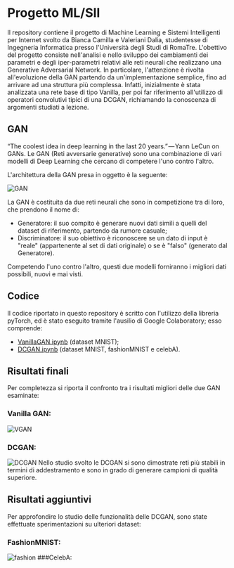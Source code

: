 # Progetto ML/SII

Il repository contiene il progetto di Machine Learning e Sistemi Intelligenti per Internet svolto da Bianca Camilla e Valeriani Dalia, studentesse di Ingegneria Informatica presso l'Università degli Studi di RomaTre.
L'obettivo del progetto consiste nell'analisi e nello sviluppo dei cambiamenti dei parametri e degli iper-parametri relativi alle reti neurali che realizzano una Generative Adversarial Network. In particolare, l'attenzione è rivolta all'evoluzione della GAN partendo da un'implementazione semplice, fino ad arrivare ad una struttura più complessa. Infatti, inizialmente è stata analizzata una rete base di tipo Vanilla, per poi far riferimento all'utilizzo di operatori convolutivi tipici di una DCGAN, richiamando la conoscenza di argomenti studiati a lezione.

## GAN

“The coolest idea in deep learning in the last 20 years.” — Yann LeCun on GANs.
Le GAN (Reti avversarie generative) sono una combinazione di vari modelli di Deep Learning che cercano di competere l'uno contro l'altro.

L'architettura della GAN presa in oggetto è la seguente:

![GAN](https://cdn-images-1.medium.com/max/1600/0*2Smzp-1MDx2TTwU6.png)

La GAN è costituita da due reti neurali che sono in competizione tra di loro, che prendono il nome di:
- Generatore: il suo compito è generare nuovi dati simili a quelli del dataset di riferimento, partendo da rumore casuale;
- Discriminatore: il suo obiettivo è riconoscere se un dato di input è "reale" (appartenente al set di dati originale) o se è "falso" (generato dal Generatore).

Competendo l'uno contro l'altro, questi due modelli forniranno i migliori dati possibili, nuovi e mai visti.

## Codice
Il codice riportato in questo repository è scritto con l'utilizzo della libreria pyTorch, ed è stato eseguito tramite l'ausilio di Google Colaboratory; esso comprende:
- [VanillaGAN.ipynb](https://github.com/daliavaleriani/gan/blob/master/VanillaGAN.ipynb) (dataset MNIST);
- [DCGAN.ipynb](https://github.com/daliavaleriani/gan/blob/master/DCGAN.ipynb) (dataset MNIST, fashionMNIST e celebA).

## Risultati finali
Per completezza si riporta il confronto tra i risultati migliori delle due GAN esaminate:
### Vanilla GAN:
![VGAN](https://github.com/daliavaleriani/gan/blob/master/Immagini/VGAN_Adam_150.png)
### DCGAN:
![DCGAN](https://github.com/daliavaleriani/gan/blob/master/Immagini/DCGAN_Adam_150.png)
Nello studio svolto le DCGAN si sono dimostrate reti più stabili in termini di addestramento e sono in grado di generare campioni di qualità superiore.

## Risultati aggiuntivi
Per approfondire lo studio delle funzionalità delle DCGAN, sono state effettuate sperimentazioni su ulteriori dataset:
### FashionMNIST:
![fashion](https://github.com/daliavaleriani/gan/blob/master/Immagini/DCGAN_Adam_fashion.png)
###CelebA:
